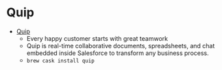 # Quip
- [Quip](https://quip.com/)
  -  Every happy customer starts with great teamwork
  - Quip is real-time collaborative documents, spreadsheets, and chat embedded inside Salesforce to transform any business process.
  - `brew cask install quip`
